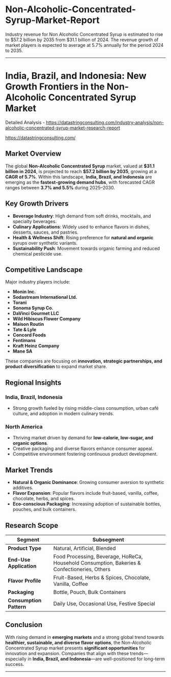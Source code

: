 # Non-Alcoholic-Concentrated-Syrup-Market-Report

Industry revenue for Non Alcoholic Concentrated Syrup is estimated to rise to $57.2 billion by 2035 from $31.1 billion of 2024. The revenue growth of market players is expected to average at 5.7% annually for the period 2024 to 2035.

---

# India, Brazil, and Indonesia: New Growth Frontiers in the Non-Alcoholic Concentrated Syrup Market

Detailed Analysis - https://datastringconsulting.com/industry-analysis/non-alcoholic-concentrated-syrup-market-research-report

https://datastringconsulting.com/

## Market Overview

The global **Non-Alcoholic Concentrated Syrup** market, valued at **\$31.1 billion in 2024**, is projected to reach **\$57.2 billion by 2035**, growing at a **CAGR of 5.7%**. Within this landscape, **India, Brazil, and Indonesia** are emerging as the **fastest-growing demand hubs**, with forecasted CAGR ranges between **3.7% and 5.5%** during 2025–2030.

## Key Growth Drivers

* **Beverage Industry**: High demand from soft drinks, mocktails, and specialty beverages.
* **Culinary Applications**: Widely used to enhance flavors in dishes, desserts, sauces, and pastries.
* **Health & Wellness Shift**: Rising preference for **natural and organic** syrups over synthetic variants.
* **Sustainability Push**: Movement towards organic farming and reduced chemical pesticide use.

## Competitive Landscape

Major industry players include:

* **Monin Inc.**
* **Sodastream International Ltd.**
* **Torani**
* **Sonoma Syrup Co.**
* **DaVinci Gourmet LLC**
* **Wild Hibiscus Flower Company**
* **Maison Routin**
* **Tate & Lyle**
* **Concord Foods**
* **Fentimans**
* **Kraft Heinz Company**
* **Mane SA**

These companies are focusing on **innovation, strategic partnerships, and product diversification** to expand market share.

## Regional Insights

### **India, Brazil, Indonesia**

* Strong growth fueled by rising middle-class consumption, urban café culture, and adoption in modern culinary trends.

### **North America**

* Thriving market driven by demand for **low-calorie, low-sugar, and organic options**.
* Creative packaging and diverse flavors enhance consumer appeal.
* Competitive environment fostering continuous product development.

## Market Trends

* **Natural & Organic Dominance**: Growing consumer aversion to synthetic additives.
* **Flavor Expansion**: Popular flavors include fruit-based, vanilla, coffee, chocolate, herbs, and spices.
* **Eco-conscious Packaging**: Increasing adoption of sustainable bottles, pouches, and bulk containers.

## Research Scope

| Segment                 | Subsegment                                                                                   |
| ----------------------- | -------------------------------------------------------------------------------------------- |
| **Product Type**        | Natural, Artificial, Blended                                                                 |
| **End-Use Application** | Food Processing, Beverage, HoReCa, Household Consumption, Bakeries & Confectioneries, Others |
| **Flavor Profile**      | Fruit-Based, Herbs & Spices, Chocolate, Vanilla, Coffee                                      |
| **Packaging**           | Bottle, Pouch, Bulk Containers                                                               |
| **Consumption Pattern** | Daily Use, Occasional Use, Festive Special                                                   |

## Conclusion

With rising demand in **emerging markets** and a strong global trend towards **healthier, sustainable, and diverse flavor options**, the Non-Alcoholic Concentrated Syrup market presents **significant opportunities** for innovation and expansion. Companies that align with these trends—especially in **India, Brazil, and Indonesia**—are well-positioned for long-term success.

---
